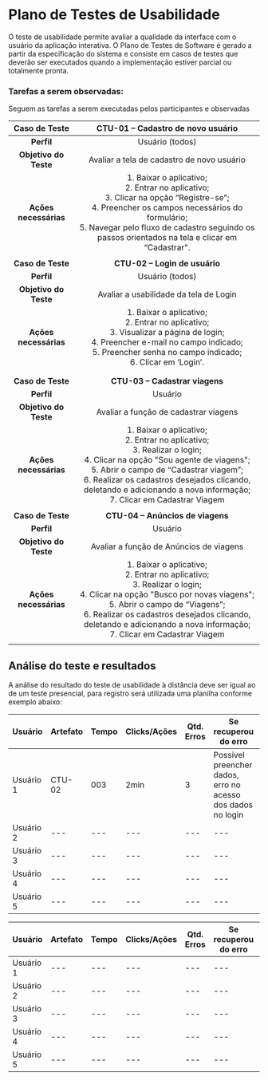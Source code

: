 # Plano de Testes de Usabilidade

O teste de usabilidade permite avaliar a qualidade da interface com o usuário da aplicação interativa. O Plano de Testes de Software é gerado a partir da especificação do sistema e consiste em casos de testes que deverão ser executados quando a implementação estiver parcial ou totalmente pronta.

### Tarefas a serem observadas: 

Seguem as tarefas a serem executadas pelos participantes e observadas

| **Caso de Teste** 	| **CTU-01 – Cadastro de novo usuário** 	|
|:---:	|:---:	|
| **Perfil** 	| Usuário (todos)	|
| **Objetivo do Teste** 	| Avaliar a tela de cadastro de novo usuário 	|
| **Ações necessárias** 	| 1. Baixar o aplicativo;<br>2. Entrar no aplicativo;<br>3. Clicar na opção “Registre-se”;<br> 4. Preencher os campos necessários do formulário;<br>5. Navegar pelo fluxo de cadastro seguindo os passos orientados na tela e clicar em “Cadastrar". 	|
|  	|  	|
| **Caso de Teste** 	| **CTU-02 – Login de usuário** 	|
| **Perfil** 	| Usuário (todos) 	|
| **Objetivo do Teste** 	| Avaliar a usabilidade da tela de Login 	|
| **Ações necessárias** 	| 1. Baixar o aplicativo;<br>2. Entrar no aplicativo;<br>3. Visualizar a página de login;<br>4. Preencher e-mail no campo indicado;<br>5. Preencher senha no campo indicado;<br>6. Clicar em ‘Login’. 	|
|  	|  	|
|  	|  	|
| **Caso de Teste** 	| **CTU-03 – Cadastrar viagens** 	|
| **Perfil** 	| Usuário 	|
| **Objetivo do Teste** 	| Avaliar a função de cadastrar viagens 	|
| **Ações necessárias** 	| 1. Baixar o aplicativo;<br>2. Entrar no aplicativo;<br>3. Realizar o login;<br>4. Clicar na opção "Sou agente de viagens";<br>5. Abrir o campo de “Cadastrar viagem”;<br>6. Realizar os cadastros desejados clicando, deletando e adicionando a nova informação;<br>7. Clicar em Cadastrar Viagem 	|
|  	|  	|
| **Caso de Teste** 	| **CTU-04 – Anúncios de viagens** 	|
| **Perfil** 	| Usuário 	|
| **Objetivo do Teste** 	| Avaliar a função de Anúncios de viagens 	|
| **Ações necessárias** 	| 1. Baixar o aplicativo;<br>2. Entrar no aplicativo;<br>3. Realizar o login;<br>4. Clicar na opção "Busco por novas viagens";<br>5. Abrir o campo de “Viagens”;<br>6. Realizar os cadastros desejados clicando, deletando e adicionando a nova informação;<br>7. Clicar em Cadastrar Viagem 	|
|  	|  	|

## Análise do teste e resultados

A análise do resultado do teste de usabilidade à distância deve ser igual ao de um teste presencial, para registro será utilizada uma planilha conforme exemplo abaixo:

| **Usuário** 	| **Artefato** 	| **Tempo** | **Clicks/Ações** | **Qtd. Erros** | **Se recuperou do erro** | **Comentários e observações** |
| --- 	| --- 	| --- | ---  | --- | --- | --- |
| Usuário 1	| CTU-02	| 003 | 2min  | 3 | Possivel preencher dados, erro no acesso dos dados no login | E preciso confirmar se os inputs não fiquem tão próximos, mas está funcional  |
| Usuário 2 | --- 	| --- | ---  | --- | --- | --- |
| Usuário 3	| --- 	| --- | ---  | --- | --- | --- |
| Usuário 4	| --- 	| --- | ---  | --- | --- | --- |
| Usuário 5	| --- 	| --- | ---  | --- | --- | --- |

| **Usuário** 	| **Artefato** 	| **Tempo** | **Clicks/Ações** | **Qtd. Erros** | **Se recuperou do erro** | **Comentários e observações** |
| --- 	| --- 	| --- | ---  | --- | --- | --- |
| Usuário 1	| --- 	| --- | ---  | --- | --- | --- |
| Usuário 2 | --- 	| --- | ---  | --- | --- | --- |
| Usuário 3	| --- 	| --- | ---  | --- | --- | --- |
| Usuário 4	| --- 	| --- | ---  | --- | --- | --- |
| Usuário 5	| --- 	| --- | ---  | --- | --- | --- |
